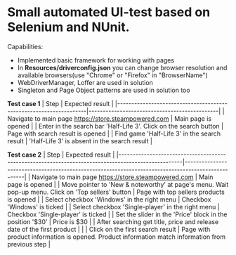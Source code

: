 # Small automated UI-test based on Selenium and NUnit. 

Capabilities:
* Implemented basic framework for working with pages
* In **Resources/driverconfig.json** you can change browser resolution and available browsers(use "Chrome" or "Firefox" in "BrowserName")
* WebDriverManager, Loffer are used in solution
* Singleton and Page Object patterns are used in solution too

**Test case 1**
| Step                                                              | Expected result                              |
|-------------------------------------------------------------------|----------------------------------------------|
| Navigate to main page https://store.steampowered.com              | Main page is opened                          |
| Enter in the search bar 'Half-Life 3'. Click on the search button | Page with search result is opened            |
| Find game 'Half-Life 3' in the search result                      | 'Half-Life 3' is absent in the search result |

**Test case 2**
| Step                                                                                               | Expected result                                                                                   |
|----------------------------------------------------------------------------------------------------|---------------------------------------------------------------------------------------------------|
| Navigate to main page https://store.steampowered.com                                               | Main page is opened                                                                               |
| Move pointer to 'New & noteworthy' at page's menu. Wait pop-up menu. Click on 'Top sellers' button | Page with top sellers products is opened                                                          |
| Select checkbox 'Windows' in the right menu                                                        | Checkbox 'Windows' is ticked                                                                      |
| Select checkbox 'Single-player' in the right menu                                                  | Checkbox 'Single-player' is ticked                                                                |
| Set the slider in the 'Price' block in the position '$30'                                          | Price is $30                                                                                      |
| After searching get title, price and release date of the first product                             |                                                                                                   |
| Click on the first search result                                                                   | Page with product information is opened. Product information match information from previous step |
